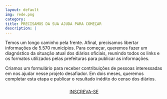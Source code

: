 ```yaml
---
layout: default
img: rede.png
category: 
title: PRECISAMOS DA SUA AJUDA PARA COMEÇAR
description: |
---
```

<div id="colabore">
<p>
Temos um longo caminho pela frente. Afinal, precisamos libertar informações de 5.570 municípios. Para começar, queremos fazer um diagnóstico da situação atual dos diários oficiais, reunindo todos os links e os formatos utilizados pelas prefeituras para publicar as informações. 
</p>

<p>
Criamos um formulário para receber contribuições de pessoas interessadas em nos ajudar nesse projeto desafiador. Em dois meses, queremos completar esta etapa e publicar o resultado inédito do censo dos diários. 
</p>

<p style='text-align:center; padding-top: 10px;'>
<a href="#" _target="blank" class="myButton">INSCREVA-SE</a>
</p>
</div>

